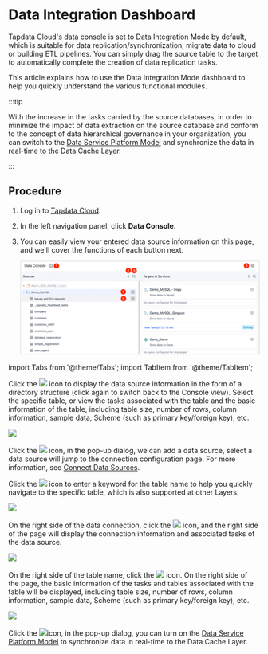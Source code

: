 # Data Integration Dashboard

Tapdata Cloud's data console is set to Data Integration Mode by default, which is suitable for data replication/synchronization, migrate data to cloud or building ETL pipelines. You can simply drag the source table to the target to automatically complete the creation of data replication tasks. 

This article explains how to use the Data Integration Mode dashboard to help you quickly understand the various functional modules.

:::tip

With the increase in the tasks carried by the source databases, in order to minimize the impact of data extraction on the source database and conform to the concept of data hierarchical governance in your organization, you can switch to the [Data Service Platform Model](../daas-mode/enable-daas-mode.md) and synchronize the data in real-time to the Data Cache Layer.

:::

## Procedure

1. Log in to [Tapdata Cloud](https://cloud.tapdata.io/).

2. In the left navigation panel, click **Data Console**.

3. You can easily view your entered data source information on this page, and we'll cover the functions of each button next.

   ![Data Integration Mode Interface](../../../images/etl_dashboard.png)



import Tabs from '@theme/Tabs';
import TabItem from '@theme/TabItem';

<Tabs className="unique-tabs">
    <TabItem value="5" label="① Switch View Model" default>

   <p>Click the <img src='/img/switch_icon.png'></img> icon to display the data source information in the form of a directory structure (click again to switch back to the Console view). Select the specific table, or view the tasks associated with the table and the basic information of the table, including table size, number of rows, column information, sample data, Scheme (such as primary key/foreign key), etc. </p>
   <img src='/img/data_category_view_en.png'></img>
   <p></p>
   </TabItem>
   <TabItem value="1" label="② Add Data Sources">
    <p>Click the <img src='/img/add_icon.png'></img> icon, in the pop-up dialog, we can add a data source, select a data source will jump to the connection configuration page. For more information, see <a href="../../connect-database">Connect Data Sources</a>. </p>
   </TabItem>
   <TabItem value="2" label="③ Search Tables">

   <p>Click the <img src='/img/search_icon.png'></img> icon to enter a keyword for the table name to help you quickly navigate to the specific table, which is also supported at other Layers. </p>

   <img src='/img/search_table_en.png'></img>
   </TabItem>
   <TabItem value="3" label="④ Data Source Details">

   <p>On the right side of the data connection, click the <img src='/img/detail_icon.png'></img> icon, and the right side of the page will display the connection information and associated tasks of the data source. </p>
   <img src='/img/data_source_detail_en.png'></img>
   </TabItem>
   <TabItem value="4" label="⑤ Table Details">

   <p>On the right side of the table name, click the <img src='/img/detail_icon.png'></img> icon. On the right side of the page, the basic information of the tasks and tables associated with the table will be displayed, including table size, number of rows, column information, sample data, Scheme (such as primary key/foreign key), etc. </p>

   <img src='/img/table_detail_en.png'></img>
   </TabItem>
   <TabItem value="6" label="⑥ Switch Model">

   <p>Click the <img src='/img/setting_icon.png'></img>icon, in the pop-up dialog, you can turn on the <a href="../daas-mode/enable-daas-mode">Data Service Platform Model</a> to synchronize data in real-time to the Data Cache Layer. </p>

</TabItem>
</Tabs>